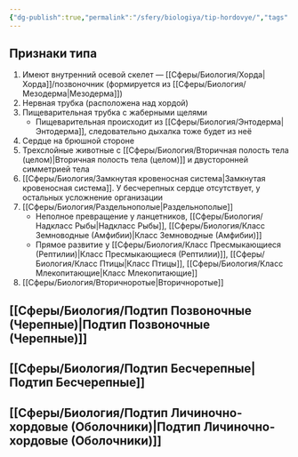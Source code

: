 ```yaml
---
{"dg-publish":true,"permalink":"/sfery/biologiya/tip-hordovye/","tags":["Зоология"]}
---
```


## Признаки типа
1. Имеют внутренний осевой скелет — [[Сферы/Биология/Хорда\|Хорда]]/позвоночник (формируется из [[Сферы/Биология/Мезодерма\|Мезодерма]])
2. Нервная трубка (расположена над хордой)
3. Пищеварительная трубка с жаберными щелями 
	- Пищеварительная происходит из [[Сферы/Биология/Энтодерма\|Энтодерма]], следовательно дыхалка тоже будет из неё
1. Сердце на брюшной стороне 
2. Трехслойные животные с [[Сферы/Биология/Вторичная полость тела (целом)\|Вторичная полость тела (целом)]] и двусторонней симметрией тела 
3. [[Сферы/Биология/Замкнутая кровеносная система\|Замкнутая кровеносная система]]. У бесчерепных сердце отсутствует, у остальных усложнение организации 
4. [[Сферы/Биология/Раздельнополые\|Раздельнополые]]
    - Неполное превращение у ланцетников, [[Сферы/Биология/Надкласс Рыбы\|Надкласс Рыбы]], [[Сферы/Биология/Класс Земноводные (Амфибии)\|Класс Земноводные (Амфибии)]]
    - Прямое развитие у [[Сферы/Биология/Класс Пресмыкающиеся (Рептилии)\|Класс Пресмыкающиеся (Рептилии)]], [[Сферы/Биология/Класс Птицы\|Класс Птицы]], [[Сферы/Биология/Класс Млекопитающие\|Класс Млекопитающие]]
5. [[Сферы/Биология/Вторичноротые\|Вторичноротые]]
## [[Сферы/Биология/Подтип Позвоночные (Черепные)\|Подтип Позвоночные (Черепные)]]
## [[Сферы/Биология/Подтип Бесчерепные\|Подтип Бесчерепные]]
## [[Сферы/Биология/Подтип Личиночно-хордовые (Оболочники)\|Подтип Личиночно-хордовые (Оболочники)]]